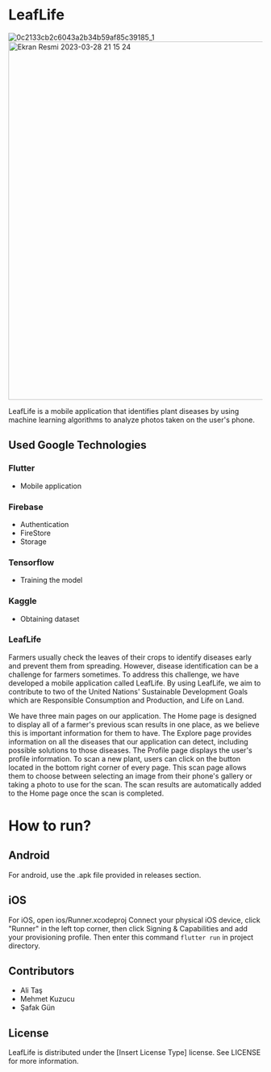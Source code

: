# LeafLife
![0c2133cb2c6043a2b34b59af85c39185_1](https://user-images.githubusercontent.com/48025526/228330193-f6fe2f7f-d58c-4c59-9902-68bd79a69223.png)
<img width="709" alt="Ekran Resmi 2023-03-28 21 15 24" src="https://user-images.githubusercontent.com/48025526/228330776-b683d3f9-db18-46f8-bdc7-d59fa91b1564.png">

LeafLife is a mobile application that identifies plant diseases by using machine learning algorithms to analyze photos taken on the user's phone.

## Used Google Technologies
### Flutter
  - Mobile application
### Firebase
  - Authentication
  - FireStore
  - Storage
### Tensorflow
  - Training the model
### Kaggle
  - Obtaining dataset
  
### LeafLife
Farmers usually check the leaves of their crops to identify diseases early and prevent them from spreading. However, disease identification can be a challenge for farmers sometimes. To address this challenge, we have developed a mobile application called LeafLife. By using LeafLife, we aim to contribute to two of the United Nations' Sustainable Development Goals which are Responsible Consumption and Production, and Life on Land.

We have three main pages on our application. The Home page is designed to display all of a farmer's previous scan results in one place, as we believe this is important information for them to have. The Explore page provides information on all the diseases that our application can detect, including possible solutions to those diseases. The Profile page displays the user's profile information.
To scan a new plant, users can click on the button located in the bottom right corner of every page. This scan page allows them to choose between selecting an image from their phone's gallery or taking a photo to use for the scan. The scan results are automatically added to the Home page once the scan is completed.

# How to run?

## Android
For android, use the .apk file provided in releases section.

## iOS
For iOS, open ios/Runner.xcodeproj
Connect your physical iOS device, click "Runner" in the left top corner, then click Signing & Capabilities and add your provisioning profile. 
Then enter this command `flutter run` in project directory.

## Contributors
- Ali Taş
- Mehmet Kuzucu
- Şafak Gün

## License
LeafLife is distributed under the [Insert License Type] license. See LICENSE for more information.

